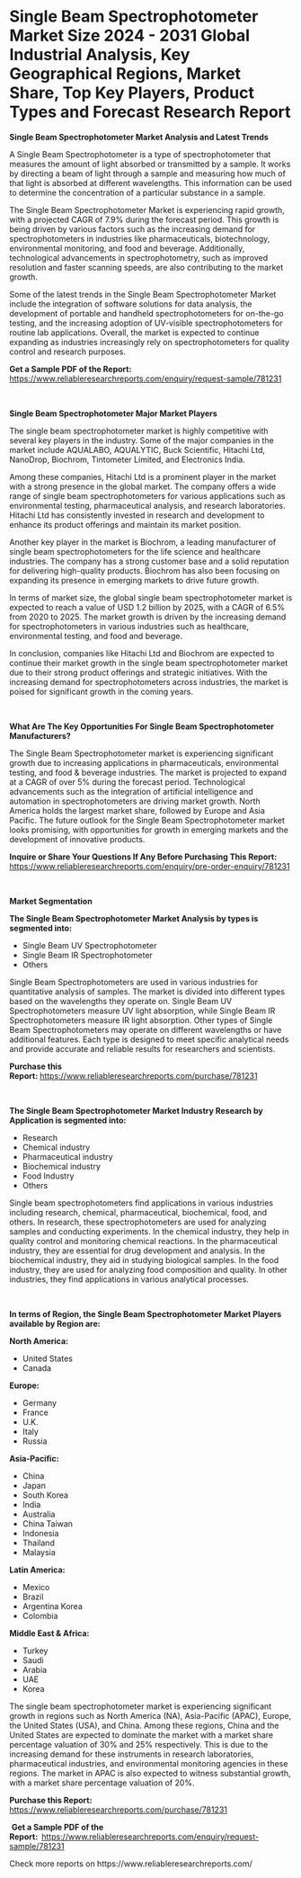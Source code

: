 <p><h1>Single Beam Spectrophotometer Market Size 2024 - 2031 Global Industrial Analysis, Key Geographical Regions, Market Share, Top Key Players, Product Types and Forecast Research Report</h1></p><p><strong>Single Beam Spectrophotometer Market Analysis and Latest Trends</strong></p>
<p><p>A Single Beam Spectrophotometer is a type of spectrophotometer that measures the amount of light absorbed or transmitted by a sample. It works by directing a beam of light through a sample and measuring how much of that light is absorbed at different wavelengths. This information can be used to determine the concentration of a particular substance in a sample.</p><p>The Single Beam Spectrophotometer Market is experiencing rapid growth, with a projected CAGR of 7.9% during the forecast period. This growth is being driven by various factors such as the increasing demand for spectrophotometers in industries like pharmaceuticals, biotechnology, environmental monitoring, and food and beverage. Additionally, technological advancements in spectrophotometry, such as improved resolution and faster scanning speeds, are also contributing to the market growth.</p><p>Some of the latest trends in the Single Beam Spectrophotometer Market include the integration of software solutions for data analysis, the development of portable and handheld spectrophotometers for on-the-go testing, and the increasing adoption of UV-visible spectrophotometers for routine lab applications. Overall, the market is expected to continue expanding as industries increasingly rely on spectrophotometers for quality control and research purposes.</p></p>
<p><strong>Get a Sample PDF of the Report:&nbsp;</strong> <a href="https://www.reliableresearchreports.com/enquiry/request-sample/781231">https://www.reliableresearchreports.com/enquiry/request-sample/781231</a></p>
<p>&nbsp;</p>
<p><strong>Single Beam Spectrophotometer Major Market Players</strong></p>
<p><p>The single beam spectrophotometer market is highly competitive with several key players in the industry. Some of the major companies in the market include AQUALABO, AQUALYTIC, Buck Scientific, Hitachi Ltd, NanoDrop, Biochrom, Tintometer Limited, and Electronics India.</p><p>Among these companies, Hitachi Ltd is a prominent player in the market with a strong presence in the global market. The company offers a wide range of single beam spectrophotometers for various applications such as environmental testing, pharmaceutical analysis, and research laboratories. Hitachi Ltd has consistently invested in research and development to enhance its product offerings and maintain its market position.</p><p>Another key player in the market is Biochrom, a leading manufacturer of single beam spectrophotometers for the life science and healthcare industries. The company has a strong customer base and a solid reputation for delivering high-quality products. Biochrom has also been focusing on expanding its presence in emerging markets to drive future growth.</p><p>In terms of market size, the global single beam spectrophotometer market is expected to reach a value of USD 1.2 billion by 2025, with a CAGR of 6.5% from 2020 to 2025. The market growth is driven by the increasing demand for spectrophotometers in various industries such as healthcare, environmental testing, and food and beverage.</p><p>In conclusion, companies like Hitachi Ltd and Biochrom are expected to continue their market growth in the single beam spectrophotometer market due to their strong product offerings and strategic initiatives. With the increasing demand for spectrophotometers across industries, the market is poised for significant growth in the coming years.</p></p>
<p>&nbsp;</p>
<p><strong>What Are The Key Opportunities For Single Beam Spectrophotometer Manufacturers?</strong></p>
<p><p>The Single Beam Spectrophotometer market is experiencing significant growth due to increasing applications in pharmaceuticals, environmental testing, and food & beverage industries. The market is projected to expand at a CAGR of over 5% during the forecast period. Technological advancements such as the integration of artificial intelligence and automation in spectrophotometers are driving market growth. North America holds the largest market share, followed by Europe and Asia Pacific. The future outlook for the Single Beam Spectrophotometer market looks promising, with opportunities for growth in emerging markets and the development of innovative products.</p></p>
<p><strong>Inquire or Share Your Questions If Any Before Purchasing This Report:</strong> <a href="https://www.reliableresearchreports.com/enquiry/pre-order-enquiry/781231">https://www.reliableresearchreports.com/enquiry/pre-order-enquiry/781231</a></p>
<p>&nbsp;</p>
<p><strong>Market Segmentation</strong></p>
<p><strong>The Single Beam Spectrophotometer Market Analysis by types is segmented into:</strong></p>
<p><ul><li>Single Beam UV Spectrophotometer</li><li>Single Beam IR Spectrophotometer</li><li>Others</li></ul></p>
<p><p>Single Beam Spectrophotometers are used in various industries for quantitative analysis of samples. The market is divided into different types based on the wavelengths they operate on. Single Beam UV Spectrophotometers measure UV light absorption, while Single Beam IR Spectrophotometers measure IR light absorption. Other types of Single Beam Spectrophotometers may operate on different wavelengths or have additional features. Each type is designed to meet specific analytical needs and provide accurate and reliable results for researchers and scientists.</p></p>
<p><strong>Purchase this Report:&nbsp;</strong><a href="https://www.reliableresearchreports.com/purchase/781231">https://www.reliableresearchreports.com/purchase/781231</a></p>
<p>&nbsp;</p>
<p><strong>The Single Beam Spectrophotometer Market Industry Research by Application is segmented into:</strong></p>
<p><ul><li>Research</li><li>Chemical industry</li><li>Pharmaceutical industry</li><li>Biochemical industry</li><li>Food Industry</li><li>Others</li></ul></p>
<p><p>Single beam spectrophotometers find applications in various industries including research, chemical, pharmaceutical, biochemical, food, and others. In research, these spectrophotometers are used for analyzing samples and conducting experiments. In the chemical industry, they help in quality control and monitoring chemical reactions. In the pharmaceutical industry, they are essential for drug development and analysis. In the biochemical industry, they aid in studying biological samples. In the food industry, they are used for analyzing food composition and quality. In other industries, they find applications in various analytical processes.</p></p>
<p>&nbsp;</p>
<p><strong>In terms of Region, the Single Beam Spectrophotometer Market Players available by Region are:</strong></p>
<p>
    <p> <strong> North America: </strong>
        <ul>
            <li>United States</li>
            <li>Canada</li>
        </ul>
        </p> 
    <p> <strong> Europe: </strong>
        <ul>
            <li>Germany</li>
            <li>France</li>
            <li>U.K.</li>
            <li>Italy</li>
            <li>Russia</li>
        </ul>
        </p> 
    <p> <strong> Asia-Pacific: </strong>
        <ul>
            <li>China</li>
            <li>Japan</li>
            <li>South Korea</li>
            <li>India</li>
            <li>Australia</li>
            <li>China Taiwan</li>
            <li>Indonesia</li>
            <li>Thailand</li>
            <li>Malaysia</li>
        </ul>
        </p> 
    <p> <strong> Latin America: </strong>
        <ul>
            <li>Mexico</li>
            <li>Brazil</li>
            <li>Argentina Korea</li>
            <li>Colombia</li>
        </ul>
        </p> 
    <p> <strong> Middle East & Africa: </strong>
        <ul>
            <li>Turkey</li>
            <li>Saudi</li>
            <li>Arabia</li>
            <li>UAE</li>
            <li>Korea</li>
        </ul>
    </p>
    </p>
<p><p>The single beam spectrophotometer market is experiencing significant growth in regions such as North America (NA), Asia-Pacific (APAC), Europe, the United States (USA), and China. Among these regions, China and the United States are expected to dominate the market with a market share percentage valuation of 30% and 25% respectively. This is due to the increasing demand for these instruments in research laboratories, pharmaceutical industries, and environmental monitoring agencies in these regions. The market in APAC is also expected to witness substantial growth, with a market share percentage valuation of 20%.</p></p>
<p><strong>Purchase this Report: </strong><a href="https://www.reliableresearchreports.com/purchase/781231">https://www.reliableresearchreports.com/purchase/781231</a></p>
<p>&nbsp;<strong>Get a Sample PDF of the Report:&nbsp;&nbsp;</strong><a href="https://www.reliableresearchreports.com/enquiry/request-sample/781231">https://www.reliableresearchreports.com/enquiry/request-sample/781231</a></p>
<p><strong></strong></p>
<p>Check more reports on https://www.reliableresearchreports.com/</p>